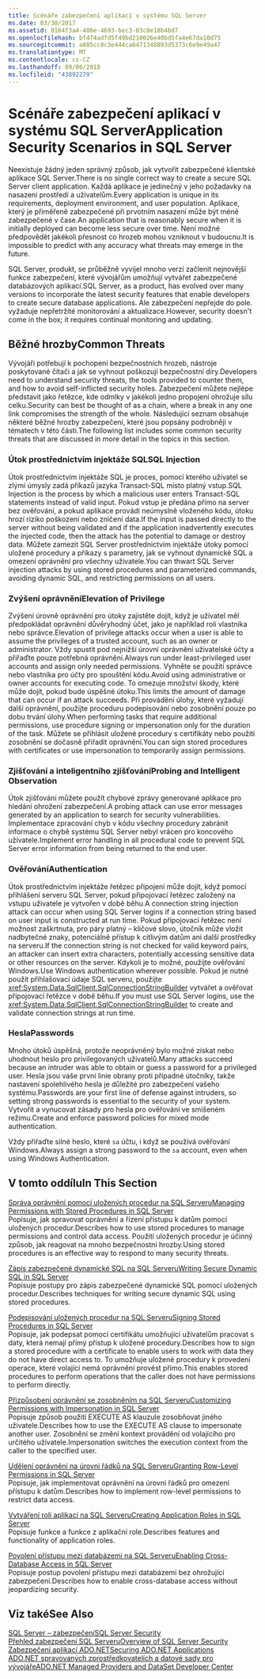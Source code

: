 ```yaml
---
title: Scénáře zabezpečení aplikací v systému SQL Server
ms.date: 03/30/2017
ms.assetid: 0164f3a4-406e-4693-bec3-03c8e18b46d7
ms.openlocfilehash: bf4f4adfd5f49bd210026e40bd5fa4e67da10d75
ms.sourcegitcommit: a885cc8c3e444ca6471348893d5373c6e9e49a47
ms.translationtype: MT
ms.contentlocale: cs-CZ
ms.lasthandoff: 09/06/2018
ms.locfileid: "43892279"
---
```

# <a name="application-security-scenarios-in-sql-server"></a><span data-ttu-id="23e38-102">Scénáře zabezpečení aplikací v systému SQL Server</span><span class="sxs-lookup"><span data-stu-id="23e38-102">Application Security Scenarios in SQL Server</span></span>
<span data-ttu-id="23e38-103">Neexistuje žádný jeden správný způsob, jak vytvořit zabezpečené klientské aplikace SQL Server.</span><span class="sxs-lookup"><span data-stu-id="23e38-103">There is no single correct way to create a secure SQL Server client application.</span></span> <span data-ttu-id="23e38-104">Každá aplikace je jedinečný v jeho požadavky na nasazení prostředí a uživatelům.</span><span class="sxs-lookup"><span data-stu-id="23e38-104">Every application is unique in its requirements, deployment environment, and user population.</span></span> <span data-ttu-id="23e38-105">Aplikace, který je přiměřeně zabezpečené při prvotním nasazení může být méně zabezpečené v čase.</span><span class="sxs-lookup"><span data-stu-id="23e38-105">An application that is reasonably secure when it is initially deployed can become less secure over time.</span></span> <span data-ttu-id="23e38-106">Není možné předpovědět jakékoli přesnost co hrozeb mohou vzniknout v budoucnu.</span><span class="sxs-lookup"><span data-stu-id="23e38-106">It is impossible to predict with any accuracy what threats may emerge in the future.</span></span>  
  
 <span data-ttu-id="23e38-107">SQL Server, produkt, se průběžně vyvíjel mnoho verzí začlenit nejnovější funkce zabezpečení, které vývojářům umožňují vytvářet zabezpečené databázových aplikací.</span><span class="sxs-lookup"><span data-stu-id="23e38-107">SQL Server, as a product, has evolved over many versions to incorporate the latest security features that enable developers to create secure database applications.</span></span> <span data-ttu-id="23e38-108">Ale zabezpečení nepřejde do pole. vyžaduje nepřetržité monitorování a aktualizace.</span><span class="sxs-lookup"><span data-stu-id="23e38-108">However, security doesn't come in the box; it requires continual monitoring and updating.</span></span>  
  
## <a name="common-threats"></a><span data-ttu-id="23e38-109">Běžné hrozby</span><span class="sxs-lookup"><span data-stu-id="23e38-109">Common Threats</span></span>  
 <span data-ttu-id="23e38-110">Vývojáři potřebují k pochopení bezpečnostních hrozeb, nástroje poskytované čítači a jak se vyhnout poškozují bezpečnostní díry.</span><span class="sxs-lookup"><span data-stu-id="23e38-110">Developers need to understand security threats, the tools provided to counter them, and how to avoid self-inflicted security holes.</span></span> <span data-ttu-id="23e38-111">Zabezpečení můžete nejlépe představit jako řetězce, kde odmlky v jakékoli jedno propojení ohrožuje sílu celku.</span><span class="sxs-lookup"><span data-stu-id="23e38-111">Security can best be thought of as a chain, where a break in any one link compromises the strength of the whole.</span></span> <span data-ttu-id="23e38-112">Následující seznam obsahuje některé běžné hrozby zabezpečení, které jsou popsány podrobněji v tématech v této části.</span><span class="sxs-lookup"><span data-stu-id="23e38-112">The following list includes some common security threats that are discussed in more detail in the topics in this section.</span></span>  
  
### <a name="sql-injection"></a><span data-ttu-id="23e38-113">Útok prostřednictvím injektáže SQL</span><span class="sxs-lookup"><span data-stu-id="23e38-113">SQL Injection</span></span>  
 <span data-ttu-id="23e38-114">Útok prostřednictvím injektáže SQL je proces, pomocí kterého uživatel se zlými úmysly zadá příkazů jazyka Transact-SQL místo platný vstup.</span><span class="sxs-lookup"><span data-stu-id="23e38-114">SQL Injection is the process by which a malicious user enters Transact-SQL statements instead of valid input.</span></span> <span data-ttu-id="23e38-115">Pokud vstup je předána přímo na server bez ověřování, a pokud aplikace provádí neúmyslně vloženého kódu, útoku hrozí riziko poškození nebo zničení data.</span><span class="sxs-lookup"><span data-stu-id="23e38-115">If the input is passed directly to the server without being validated and if the application inadvertently executes the injected code, then the attack has the potential to damage or destroy data.</span></span> <span data-ttu-id="23e38-116">Můžete zamezit SQL Server prostřednictvím injektáže útoky pomocí uložené procedury a příkazy s parametry, jak se vyhnout dynamické SQL a omezení oprávnění pro všechny uživatele.</span><span class="sxs-lookup"><span data-stu-id="23e38-116">You can thwart SQL Server injection attacks by using stored procedures and parameterized commands, avoiding dynamic SQL, and restricting permissions on all users.</span></span>  
  
### <a name="elevation-of-privilege"></a><span data-ttu-id="23e38-117">Zvýšení oprávnění</span><span class="sxs-lookup"><span data-stu-id="23e38-117">Elevation of Privilege</span></span>  
 <span data-ttu-id="23e38-118">Zvýšení úrovně oprávnění pro útoky zajistěte dojít, když je uživatel měl předpokládat oprávnění důvěryhodný účet, jako je například roli vlastníka nebo správce.</span><span class="sxs-lookup"><span data-stu-id="23e38-118">Elevation of privilege attacks occur when a user is able to assume the privileges of a trusted account, such as an owner or administrator.</span></span> <span data-ttu-id="23e38-119">Vždy spustit pod nejnižší úrovní oprávnění uživatelské účty a přiřaďte pouze potřebná oprávnění.</span><span class="sxs-lookup"><span data-stu-id="23e38-119">Always run under least-privileged user accounts and assign only needed permissions.</span></span> <span data-ttu-id="23e38-120">Vyhněte se použití správce nebo vlastníka pro účty pro spouštění kódu.</span><span class="sxs-lookup"><span data-stu-id="23e38-120">Avoid using administrative or owner accounts for executing code.</span></span> <span data-ttu-id="23e38-121">To omezuje množství škody, které může dojít, pokud bude úspěšné útoku.</span><span class="sxs-lookup"><span data-stu-id="23e38-121">This limits the amount of damage that can occur if an attack succeeds.</span></span> <span data-ttu-id="23e38-122">Při provádění úlohy, které vyžadují další oprávnění, použijte proceduru podepisování nebo zosobnění pouze po dobu trvání úlohy.</span><span class="sxs-lookup"><span data-stu-id="23e38-122">When performing tasks that require additional permissions, use procedure signing or impersonation only for the duration of the task.</span></span> <span data-ttu-id="23e38-123">Můžete se přihlásit uložené procedury s certifikáty nebo použití zosobnění se dočasně přiřadit oprávnění.</span><span class="sxs-lookup"><span data-stu-id="23e38-123">You can sign stored procedures with certificates or use impersonation to temporarily assign permissions.</span></span>  
  
### <a name="probing-and-intelligent-observation"></a><span data-ttu-id="23e38-124">Zjišťování a inteligentního zjišťování</span><span class="sxs-lookup"><span data-stu-id="23e38-124">Probing and Intelligent Observation</span></span>  
 <span data-ttu-id="23e38-125">Útok zjišťování můžete použít chybové zprávy generované aplikace pro hledání ohrožení zabezpečení.</span><span class="sxs-lookup"><span data-stu-id="23e38-125">A probing attack can use error messages generated by an application to search for security vulnerabilities.</span></span> <span data-ttu-id="23e38-126">Implementace zpracování chyb v kódu všechny procedury zabránit informace o chybě systému SQL Server nebyl vrácen pro koncového uživatele.</span><span class="sxs-lookup"><span data-stu-id="23e38-126">Implement error handling in all procedural code to prevent SQL Server error information from being returned to the end user.</span></span>  
  
### <a name="authentication"></a><span data-ttu-id="23e38-127">Ověřování</span><span class="sxs-lookup"><span data-stu-id="23e38-127">Authentication</span></span>  
 <span data-ttu-id="23e38-128">Útok prostřednictvím injektáže řetězec připojení může dojít, když pomocí přihlášení serveru SQL Server, pokud připojovací řetězec založený na vstupu uživatele je vytvořen v době běhu.</span><span class="sxs-lookup"><span data-stu-id="23e38-128">A connection string injection attack can occur when using SQL Server logins if a connection string based on user input is constructed at run time.</span></span> <span data-ttu-id="23e38-129">Pokud připojovací řetězec není možnost zaškrtnuta, pro páry platný – klíčové slovo, útočník může vložit nadbytečné znaky, potenciálně přístup k citlivým datům ani další prostředky na serveru.</span><span class="sxs-lookup"><span data-stu-id="23e38-129">If the connection string is not checked for valid keyword pairs, an attacker can insert extra characters, potentially accessing sensitive data or other resources on the server.</span></span> <span data-ttu-id="23e38-130">Kdykoli je to možné, použijte ověřování Windows.</span><span class="sxs-lookup"><span data-stu-id="23e38-130">Use Windows authentication wherever possible.</span></span> <span data-ttu-id="23e38-131">Pokud je nutné použít přihlašovací údaje SQL serveru, použijte <xref:System.Data.SqlClient.SqlConnectionStringBuilder> vytvářet a ověřovat připojovací řetězce v době běhu.</span><span class="sxs-lookup"><span data-stu-id="23e38-131">If you must use SQL Server logins, use the <xref:System.Data.SqlClient.SqlConnectionStringBuilder> to create and validate connection strings at run time.</span></span>  
  
### <a name="passwords"></a><span data-ttu-id="23e38-132">Hesla</span><span class="sxs-lookup"><span data-stu-id="23e38-132">Passwords</span></span>  
 <span data-ttu-id="23e38-133">Mnoho útoků úspěšná, protože neoprávněný bylo možné získat nebo uhodnout heslo pro privilegovaných uživatelů.</span><span class="sxs-lookup"><span data-stu-id="23e38-133">Many attacks succeed because an intruder was able to obtain or guess a password for a privileged user.</span></span> <span data-ttu-id="23e38-134">Hesla jsou vaše první linie obrany proti případné útočníky, takže nastavení spolehlivého hesla je důležité pro zabezpečení vašeho systému.</span><span class="sxs-lookup"><span data-stu-id="23e38-134">Passwords are your first line of defense against intruders, so setting strong passwords is essential to the security of your system.</span></span> <span data-ttu-id="23e38-135">Vytvořit a vynucovat zásady pro hesla pro ověřování ve smíšeném režimu.</span><span class="sxs-lookup"><span data-stu-id="23e38-135">Create and enforce password policies for mixed mode authentication.</span></span>  
  
 <span data-ttu-id="23e38-136">Vždy přiřaďte silné heslo, které `sa` účtu, i když se používá ověřování Windows.</span><span class="sxs-lookup"><span data-stu-id="23e38-136">Always assign a strong password to the `sa` account, even when using Windows Authentication.</span></span>  
  
## <a name="in-this-section"></a><span data-ttu-id="23e38-137">V tomto oddílu</span><span class="sxs-lookup"><span data-stu-id="23e38-137">In This Section</span></span>  
 [<span data-ttu-id="23e38-138">Správa oprávnění pomocí uložených procedur na SQL Serveru</span><span class="sxs-lookup"><span data-stu-id="23e38-138">Managing Permissions with Stored Procedures in SQL Server</span></span>](../../../../../docs/framework/data/adonet/sql/managing-permissions-with-stored-procedures-in-sql-server.md)  
 <span data-ttu-id="23e38-139">Popisuje, jak spravovat oprávnění a řízení přístupu k datům pomocí uložených procedur.</span><span class="sxs-lookup"><span data-stu-id="23e38-139">Describes how to use stored procedures to manage permissions and control data access.</span></span> <span data-ttu-id="23e38-140">Použití uložených procedur je účinný způsob, jak reagovat na mnoho bezpečnostní hrozby.</span><span class="sxs-lookup"><span data-stu-id="23e38-140">Using stored procedures is an effective way to respond to many security threats.</span></span>  
  
 [<span data-ttu-id="23e38-141">Zápis zabezpečené dynamické SQL na SQL Serveru</span><span class="sxs-lookup"><span data-stu-id="23e38-141">Writing Secure Dynamic SQL in SQL Server</span></span>](../../../../../docs/framework/data/adonet/sql/writing-secure-dynamic-sql-in-sql-server.md)  
 <span data-ttu-id="23e38-142">Popisuje postupy pro zápis zabezpečené dynamické SQL pomocí uložených procedur.</span><span class="sxs-lookup"><span data-stu-id="23e38-142">Describes techniques for writing secure dynamic SQL using stored procedures.</span></span>  
  
 [<span data-ttu-id="23e38-143">Podepisování uložených procedur na SQL Serveru</span><span class="sxs-lookup"><span data-stu-id="23e38-143">Signing Stored Procedures in SQL Server</span></span>](../../../../../docs/framework/data/adonet/sql/signing-stored-procedures-in-sql-server.md)  
 <span data-ttu-id="23e38-144">Popisuje, jak podepsat pomocí certifikátu umožňující uživatelům pracovat s daty, která nemají přímý přístup k uložené procedury.</span><span class="sxs-lookup"><span data-stu-id="23e38-144">Describes how to sign a stored procedure with a certificate to enable users to work with data they do not have direct access to.</span></span> <span data-ttu-id="23e38-145">To umožňuje uložené procedury k provedení operace, které volající nemá oprávnění provést přímo.</span><span class="sxs-lookup"><span data-stu-id="23e38-145">This enables stored procedures to perform operations that the caller does not have permissions to perform directly.</span></span>  
  
 [<span data-ttu-id="23e38-146">Přizpůsobení oprávnění se zosobněním na SQL Serveru</span><span class="sxs-lookup"><span data-stu-id="23e38-146">Customizing Permissions with Impersonation in SQL Server</span></span>](../../../../../docs/framework/data/adonet/sql/customizing-permissions-with-impersonation-in-sql-server.md)  
 <span data-ttu-id="23e38-147">Popisuje způsob použití EXECUTE AS klauzule zosobňovat jiného uživatele.</span><span class="sxs-lookup"><span data-stu-id="23e38-147">Describes how to use the EXECUTE AS clause to impersonate another user.</span></span> <span data-ttu-id="23e38-148">Zosobnění se změní kontext provádění od volajícího pro určitého uživatele.</span><span class="sxs-lookup"><span data-stu-id="23e38-148">Impersonation switches the execution context from the caller to the specified user.</span></span>  
  
 [<span data-ttu-id="23e38-149">Udělení oprávnění na úrovni řádků na SQL Serveru</span><span class="sxs-lookup"><span data-stu-id="23e38-149">Granting Row-Level Permissions in SQL Server</span></span>](../../../../../docs/framework/data/adonet/sql/granting-row-level-permissions-in-sql-server.md)  
 <span data-ttu-id="23e38-150">Popisuje, jak implementovat oprávnění na úrovni řádků pro omezení přístupu k datům.</span><span class="sxs-lookup"><span data-stu-id="23e38-150">Describes how to implement row-level permissions to restrict data access.</span></span>  
  
 [<span data-ttu-id="23e38-151">Vytváření rolí aplikací na SQL Serveru</span><span class="sxs-lookup"><span data-stu-id="23e38-151">Creating Application Roles in SQL Server</span></span>](../../../../../docs/framework/data/adonet/sql/creating-application-roles-in-sql-server.md)  
 <span data-ttu-id="23e38-152">Popisuje funkce a funkce z aplikační role.</span><span class="sxs-lookup"><span data-stu-id="23e38-152">Describes features and functionality of application roles.</span></span>  
  
 [<span data-ttu-id="23e38-153">Povolení přístupu mezi databázemi na SQL Serveru</span><span class="sxs-lookup"><span data-stu-id="23e38-153">Enabling Cross-Database Access in SQL Server</span></span>](../../../../../docs/framework/data/adonet/sql/enabling-cross-database-access-in-sql-server.md)  
 <span data-ttu-id="23e38-154">Popisuje postup povolení přístupu mezi databázemi bez ohrožující zabezpečení.</span><span class="sxs-lookup"><span data-stu-id="23e38-154">Describes how to enable cross-database access without jeopardizing security.</span></span>  
  
## <a name="see-also"></a><span data-ttu-id="23e38-155">Viz také</span><span class="sxs-lookup"><span data-stu-id="23e38-155">See Also</span></span>  
 [<span data-ttu-id="23e38-156">SQL Server – zabezpečení</span><span class="sxs-lookup"><span data-stu-id="23e38-156">SQL Server Security</span></span>](../../../../../docs/framework/data/adonet/sql/sql-server-security.md)  
 [<span data-ttu-id="23e38-157">Přehled zabezpečení SQL Serveru</span><span class="sxs-lookup"><span data-stu-id="23e38-157">Overview of SQL Server Security</span></span>](../../../../../docs/framework/data/adonet/sql/overview-of-sql-server-security.md)  
 [<span data-ttu-id="23e38-158">Zabezpečení aplikací ADO.NET</span><span class="sxs-lookup"><span data-stu-id="23e38-158">Securing ADO.NET Applications</span></span>](../../../../../docs/framework/data/adonet/securing-ado-net-applications.md)  
 [<span data-ttu-id="23e38-159">ADO.NET spravovaných zprostředkovatelích a datové sady pro vývojáře</span><span class="sxs-lookup"><span data-stu-id="23e38-159">ADO.NET Managed Providers and DataSet Developer Center</span></span>](https://go.microsoft.com/fwlink/?LinkId=217917)

